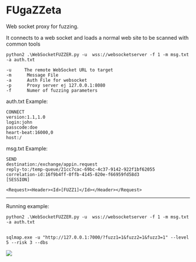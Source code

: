# FUgaZZeta

Web socket proxy for fuzzing.

It connects to a web socket and loads a normal web site to be scanned with common tools

    python2 .\WebSocketFUZZER.py -u  wss://websocketserver -f 1 -m msg.txt -a auth.txt

    -u     The remote WebSocket URL to target
    -m      Message File
    -a      Auth File for websocket
    -p      Proxy server ej 127.0.0.1:8080
    -f      Numer of fuzzing parameters


auth.txt Example:


    CONNECT
    version:1.1,1.0
    login:john
    passcode:doe
    heart-beat:16000,0
    host:/



msg.txt Example:

    SEND
    destination:/exchange/appin.request
    reply-to:/temp-queue/21cc7cac-69bc-4c37-9142-922f1bf62055
    correlation-id:16f9b4ff-0ffb-4145-820e-f66959fd58d3
    [SESSION]

    <Request><Header><Id>[FUZZ1]</Id></Header></Request>
_______________________________________________________________________

Running example:


    python2 .\WebSocketFUZZER.py -u  wss://websocketserver -f 1 -m msg.txt -a auth.txt


    sqlmap.exe -u "http://127.0.0.1:7000/?fuzz1=1&fuzz2=1&fuzz3=1" --level 5 --risk 3 --dbs


![](https://raw.githubusercontent.com/nachol/FUgaZZeta/master/img.jpg)
